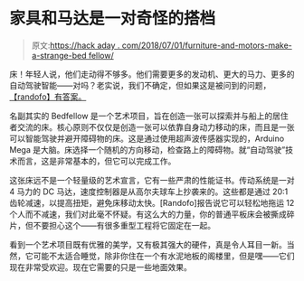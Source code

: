 # 家具和马达是一对奇怪的搭档

> 原文:[https://hack aday . com/2018/07/01/furniture-and-motors-make-a-strange-bed fellow/](https://hackaday.com/2018/07/01/furniture-and-motors-make-a-strange-bedfellow/)

床！年轻人说，他们走动得不够多。他们需要更多的发动机、更大的马力、更多的自动驾驶智能——对吗？老实说，我们不确定，但如果这是被问到的问题，[【randofo】有答案。](http://www.instructables.com/id/Bedfellow-Robot-Bed/)

名副其实的 Bedfellow 是一个艺术项目，旨在创造一张可以探索并与船上的居住者交流的床。核心原则不仅仅是创造一张可以依靠自身动力移动的床，而且是一张可以智能驾驶并避开障碍物的床。这是通过使用超声波传感器实现的，Arduino Mega 是大脑。床选择一个随机的方向移动，检查路上的障碍物。就“自动驾驶”技术而言，这是非常基本的，但它可以完成工作。

这张床远不是一个轻量级的艺术宣言，它有一些严肃的性能证书。传动系统是一对 4 马力的 DC 马达，速度控制器是从高尔夫球车上抄袭来的。这些都是通过 20:1 齿轮减速，以提高扭矩，避免床移动太快。[Randofo]报告说它可以轻松地拖运 12 个人而不减速，我们对此毫不怀疑。有这么大的力量，你的普通平板床会被撕成碎片，但不要担心这个——有很多重型工程将它固定在一起。

看到一个艺术项目既有优雅的美学，又有极其强大的硬件，真是令人耳目一新。当然，它可能不太适合睡觉，除非你住在一个有水泥地板的阁楼里，但是嘿——它们现在非常受欢迎。现在它需要的只是一些地面效果。